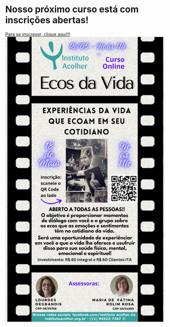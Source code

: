 # Nosso próximo curso está com inscrições abertas! 


[Para se inscrever, clique aqui!!!](https://forms.gle/657otZKb2hUVURgeA)
![Mais detalhes](/img/curso-2024-05-18.png)
